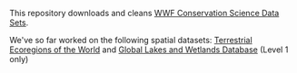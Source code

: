 This repository downloads and cleans [WWF Conservation Science Data Sets](https://www.worldwildlife.org/pages/conservation-science-data-and-tools).

We've so far worked on the following spatial datasets: [Terrestrial Ecoregions of the World](https://www.worldwildlife.org/publications/terrestrial-ecoregions-of-the-world) and [Global Lakes and Wetlands Database](https://www.worldwildlife.org/pages/global-lakes-and-wetlands-database) (Level 1 only)
